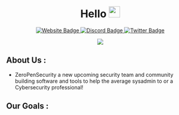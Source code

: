 <div id="body" align="center">
<h1>
Hello
 <img src="https://media.giphy.com/media/hvRJCLFzcasrR4ia7z/giphy.gif" width="30px"/>
</h1>

<div id="badges">
  <a href="https://ZeroPenSecurity.github.io/">
    <img src="https://img.shields.io/badge/Website-red?style=for-the-badge&logo=GitHub&logoColor=white" alt="Website Badge"/>
  </a>
  <a href="https://discord.gg/T7zyJ9zE2V">
    <img src="https://img.shields.io/badge/Discord-purple?style=for-the-badge&logo=discord&logoColor=white" alt="Discord Badge"/>
  </a>
  <a href="https://twitter.com/">
    <img src="https://img.shields.io/badge/Twitter-blue?style=for-the-badge&logo=twitter&logoColor=white" alt="Twitter Badge"/>
  </a>
</div>

![](https://komarev.com/ghpvc/?username=ZeroPenSecurity&style=flat-square&color=blue)

<div id="about" align="left">

## About Us : 
 - ZeroPenSecurity a new upcoming security team and community building software and tools to help the average sysadmin to or a Cybersecurity professional! 



## Our Goals :



</div>
